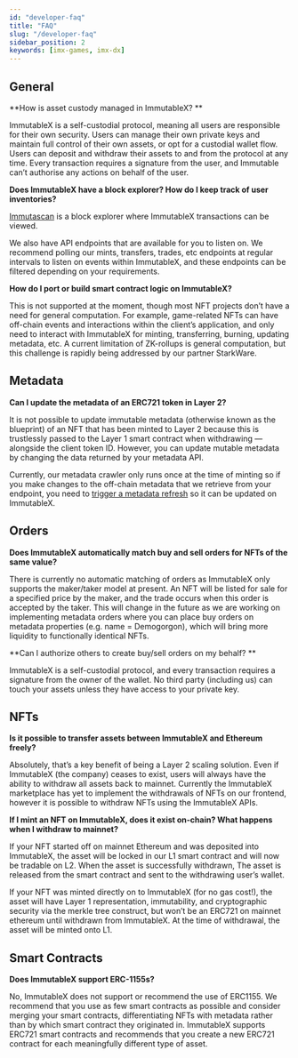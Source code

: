 ```yaml
---
id: "developer-faq"
title: "FAQ"
slug: "/developer-faq"
sidebar_position: 2
keywords: [imx-games, imx-dx]
---
```


## General 
**How is asset custody managed in ImmutableX? **

ImmutableX is a self-custodial protocol, meaning all users are responsible for their own security. Users can manage their own private keys and maintain full control of their own assets, or opt for a custodial wallet flow. Users can deposit and withdraw their assets to and from the protocol at any time. Every transaction requires a signature from the user, and Immutable can’t authorise any actions on behalf of the user.

**Does ImmutableX have a block explorer? How do I keep track of user inventories?**

[Immutascan](https://immutascan.io/) is a block explorer where ImmutableX transactions can be viewed.

We also have API endpoints that are available for you to listen on. We recommend polling our mints, transfers, trades, etc endpoints at regular intervals to listen on events within ImmutableX, and these endpoints can be filtered depending on your requirements. 

**How do I port or build smart contract logic on ImmutableX?**

This is not supported at the moment, though most NFT projects don’t have a need for general computation. For example, game-related NFTs can have off-chain events and interactions within the client’s application, and only need to interact with ImmutableX for minting, transferring, burning, updating metadata, etc. A current limitation of ZK-rollups is general computation, but this challenge is rapidly being addressed by our partner StarkWare.

## Metadata

**Can I update the metadata of an ERC721 token in Layer 2?**

It is not possible to update immutable metadata (otherwise known as the blueprint) of an NFT that has been minted to Layer 2 because this is trustlessly passed to the Layer 1 smart contract when withdrawing — alongside the client token ID. However, you can update mutable metadata by changing the data returned by your metadata API. 

Currently, our metadata crawler only runs once at the time of minting so if you make changes to the off-chain metadata that we retrieve from your endpoint, you need to [trigger a metadata refresh](https://docs.x.immutable.com/docs/asset-metadata-refreshes) so it can be updated on ImmutableX. 

## Orders

**Does ImmutableX automatically match buy and sell orders for NFTs of the same value?**

There is currently no automatic matching of orders as ImmutableX only supports the maker/taker model at present. An NFT will be listed for sale for a specified price by the maker, and the trade occurs when this order is accepted by the taker. This will change in the future as we are working on implementing metadata orders where you can place buy orders on metadata properties (e.g. name = Demogorgon), which will bring more liquidity to functionally identical NFTs.

**Can I authorize others to create buy/sell orders on my behalf? **

ImmutableX is a self-custodial protocol, and every transaction requires a signature from the owner of the wallet. No third party (including us) can touch your assets unless they have access to your private key. 

## NFTs

**Is it possible to transfer assets between ImmutableX and Ethereum freely?**

Absolutely, that’s a key benefit of being a Layer 2 scaling solution. Even if ImmutableX (the company) ceases to exist, users will always have the ability to withdraw all assets back to mainnet. Currently the ImmutableX marketplace has yet to implement the withdrawals of NFTs on our frontend, however it is possible to withdraw NFTs using the ImmutableX APIs.
 
**If I mint an NFT on ImmutableX, does it exist on-chain? What happens when I withdraw to mainnet?**

If your NFT started off on mainnet Ethereum and was deposited into ImmutableX, the asset will be locked in our L1 smart contract and will now be tradable on L2. When the asset is successfully withdrawn, The asset is released from the smart contract and sent to the withdrawing user’s wallet.

If your NFT was minted directly on to ImmutableX (for no gas cost!), the asset will have Layer 1 representation, immutability, and cryptographic security via the merkle tree construct, but won’t be an ERC721 on mainnet ethereum until withdrawn from ImmutableX. At the time of withdrawal, the asset will be minted onto L1. 

## Smart Contracts

**Does ImmutableX support ERC-1155s?**

No, ImmutableX does not support or recommend the use of ERC1155. We recommend that you use as few smart contracts as possible and consider merging your smart contracts, differentiating NFTs with metadata rather than by which smart contract they originated in. 
ImmutableX supports ERC721 smart contracts and recommends that you create a new ERC721 contract for each meaningfully different type of asset.

